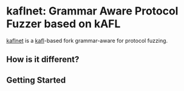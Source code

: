 # kaflnet: Grammar Aware Protocol Fuzzer based on kAFL

[kaflnet](https://github.com/lilnand/kaflnet) is a [kafl](https://github.com/IntelLabs/kAFL)-based fork grammar-aware for protocol fuzzing. 

## How is it different?

## Getting Started

